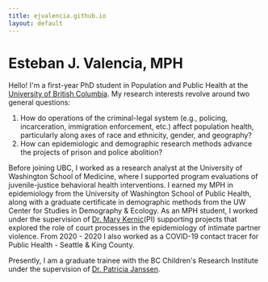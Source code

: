 ```yaml
---
title: ejvalencia.github.io
layout: default
---
```


# Esteban J. Valencia, MPH

Hello! I'm a first-year PhD student in Population and Public Health at the [University of British Columbia](https://www.spph.ubc.ca/). My research interests revolve around two general questions:

1. How do operations of the criminal-legal system (e.g., policing, incarceration, immigration enforcement, etc.) affect population health, particularly along axes of race and ethnicity, gender, and geography?
2. How can epidemiologic and demographic research methods advance the projects of prison and police abolition?

Before joining UBC, I worked as a research analyst at the University of Washington School of Medicine, where I supported program evaluations of juvenile-justice behavioral health interventions. I earned my MPH in epidemiology from the University of Washington School of Public Health, along with a graduate certificate in demographic methods from the UW Center for Studies in Demography & Ecology. As an MPH student, I worked under the supervision of [Dr. Mary Kernic](https://epi.washington.edu/faculty/kernic-mary/)(PI) supporting projects that explored the role of court processes in the epidemiology of intimate partner violence. From 2020 - 2020 I also worked as a COVID-19 contact tracer for Public Health - Seattle & King County.

Presently, I am a graduate trainee with the BC Children's Research Institute under the supervision of [Dr. Patricia Janssen](https://www.bcchr.ca/pjanssen).
